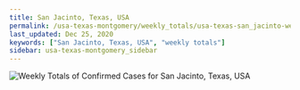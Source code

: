 ```yaml
---
title: San Jacinto, Texas, USA
permalink: /usa-texas-montgomery/weekly_totals/usa-texas-san_jacinto-weekly_totals.html
last_updated: Dec 25, 2020
keywords: ["San Jacinto, Texas, USA", "weekly totals"]
sidebar: usa-texas-montgomery_sidebar
---
```


![Weekly Totals of Confirmed Cases for San Jacinto, Texas, USA](/covid_tracker/images/graphs/usa-texas-san_jacinto-weekly_totals_graph.png)
